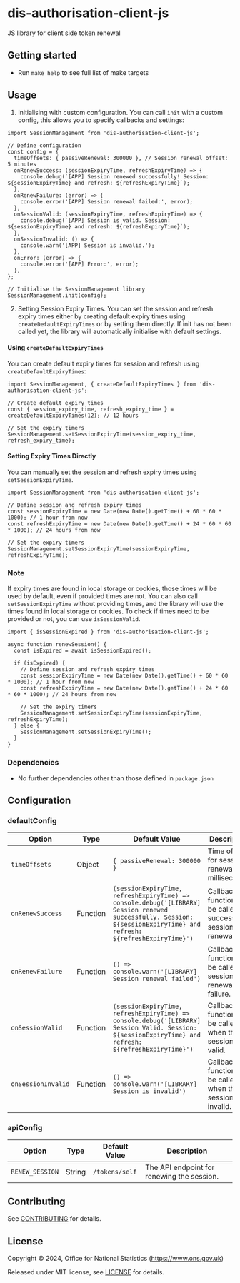 # dis-authorisation-client-js

JS library for client side token renewal

## Getting started

* Run `make help` to see full list of make targets

## Usage

1. Initialising with custom configuration.
  You can call `init` with a custom config, this allows you to specify callbacks and settings:

  ```
  import SessionManagement from 'dis-authorisation-client-js';

  // Define configuration
  const config = {
    timeOffsets: { passiveRenewal: 300000 }, // Session renewal offset: 5 minutes
    onRenewSuccess: (sessionExpiryTime, refreshExpiryTime) => {
      console.debug(`[APP] Session renewed successfully! Session: ${sessionExpiryTime} and refresh: ${refreshExpiryTime}`);
    },
    onRenewFailure: (error) => {
      console.error('[APP] Session renewal failed:', error);
    },
    onSessionValid: (sessionExpiryTime, refreshExpiryTime) => {
      console.debug(`[APP] Session is valid. Session: ${sessionExpiryTime} and refresh: ${refreshExpiryTime}`);
    },
    onSessionInvalid: () => {
      console.warn('[APP] Session is invalid.');
    },
    onError: (error) => {
      console.error('[APP] Error:', error);
    },
  };

  // Initialise the SessionManagement library
  SessionManagement.init(config);
  ```

2. Setting Session Expiry Times.
  You can set the session and refresh expiry times either by creating default expiry times using `createDefaultExpiryTimes` or by setting them directly.
  If init has not been called yet, the library will automatically initialise with default settings.

  #### Using `createDefaultExpiryTimes`

  You can create default expiry times for session and refresh using `createDefaultExpiryTimes`:

  ```
  import SessionManagement, { createDefaultExpiryTimes } from 'dis-authorisation-client-js';

  // Create default expiry times
  const { session_expiry_time, refresh_expiry_time } = createDefaultExpiryTimes(12); // 12 hours

  // Set the expiry timers
  SessionManagement.setSessionExpiryTime(session_expiry_time, refresh_expiry_time);
  ```

  #### Setting Expiry Times Directly

  You can manually set the session and refresh expiry times using `setSessionExpiryTime`.

  ```
  import SessionManagement from 'dis-authorisation-client-js';

  // Define session and refresh expiry times
  const sessionExpiryTime = new Date(new Date().getTime() + 60 * 60 * 1000); // 1 hour from now
  const refreshExpiryTime = new Date(new Date().getTime() + 24 * 60 * 60 * 1000); // 24 hours from now

  // Set the expiry timers
  SessionManagement.setSessionExpiryTime(sessionExpiryTime, refreshExpiryTime);
  ```

### Note

If expiry times are found in local storage or cookies, those times will be used by default, even if provided times are not. You can also call `setSessionExpiryTime` without providing times, and the library will use the times found in local storage or cookies. To check if times need to be provided or not, you can use `isSessionValid`. 

```
import { isSessionExpired } from 'dis-authorisation-client-js';

async function renewSession() {
  const isExpired = await isSessionExpired();

  if (isExpired) {
    // Define session and refresh expiry times
    const sessionExpiryTime = new Date(new Date().getTime() + 60 * 60 * 1000); // 1 hour from now
    const refreshExpiryTime = new Date(new Date().getTime() + 24 * 60 * 60 * 1000); // 24 hours from now

    // Set the expiry timers
    SessionManagement.setSessionExpiryTime(sessionExpiryTime, refreshExpiryTime);
  } else {
    SessionManagement.setSessionExpiryTime();
  }
}

```

### Dependencies

* No further dependencies other than those defined in `package.json`

## Configuration

### defaultConfig

| Option              | Type     | Default Value | Description                                                                 |
|---------------------|----------|---------------|-----------------------------------------------------------------------------|
| `timeOffsets`       | Object   | `{ passiveRenewal: 300000 }` | Time offsets for session renewal in milliseconds.                           |
| `onRenewSuccess`    | Function | `(sessionExpiryTime, refreshExpiryTime) => console.debug('[LIBRARY] Session renewed successfully. Session: ${sessionExpiryTime} and refresh: ${refreshExpiryTime}')` | Callback function to be called on successful session renewal.               |
| `onRenewFailure`    | Function | `() => console.warn('[LIBRARY] Session renewal failed')` | Callback function to be called on session renewal failure.                  |
| `onSessionValid`    | Function | `(sessionExpiryTime, refreshExpiryTime) => console.debug('[LIBRARY] Session Valid. Session: ${sessionExpiryTime} and refresh: ${refreshExpiryTime}')` | Callback function to be called when the session is valid.                   |
| `onSessionInvalid`  | Function | `() => console.warn('[LIBRARY] Session is invalid')` | Callback function to be called when the session is invalid.                 |

### apiConfig

| Option               | Type     | Default Value                 | Description                                                                 |
|----------------------|----------|-------------------------------|-----------------------------------------------------------------------------|
| `RENEW_SESSION`      | String   | `/tokens/self`               | The API endpoint for renewing the session.                                  |                      |


## Contributing

See [CONTRIBUTING](CONTRIBUTING.md) for details.

## License

Copyright © 2024, Office for National Statistics (https://www.ons.gov.uk)

Released under MIT license, see [LICENSE](LICENSE.md) for details.
